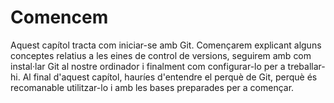 # Comencem

Aquest capítol tracta com iniciar-se amb Git. Començarem explicant alguns conceptes relatius a les eines de control de versions, seguirem amb com instal·lar Git al nostre ordinador i finalment com configurar-lo per a treballar-hi. Al final d'aquest capítol, hauríes d'entendre el perquè de Git, perquè és recomanable utilitzar-lo i amb les bases preparades per a començar.
